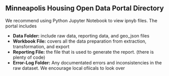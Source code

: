 ## Minneapolis Housing Open Data Portal Directory

We recommend using Python Jupyter Notebook to view ipnyb files. The portal includes 
- **Data Folder:** include raw data, reporting data, and geo_json files 
- **Workbook File:** covers all the data preparation from extraction, transformation, and export
- **Reporting File:** the file that is used to generate the report. (there is plenty of code)
- **Error-Log Folder:** Any documentated errors and inconsistencies in the raw dataset. We encourage local ofiicals to look over
